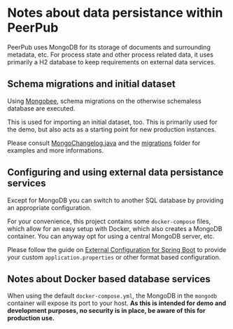 # Notes about data persistance within PeerPub

PeerPub uses MongoDB for its storage of documents and surrounding
metadata, etc. For process state and other process related data, it uses
primarily a H2 database to keep requirements on external data services.

## Schema migrations and initial dataset
Using [Mongobee](https://github.com/mongobee/mongobee), schema migrations
on the otherwise schemaless database are executed.

This is used for importing an initial dataset, too. This is primarily
used for the demo, but also acts as a starting point for new production
instances.

Please consult [MongoChangelog.java](
../src/main/java/de/fzj/peerpub/config/MongoChangelog.java) and the
[migrations](../src/main/resources/migrations) folder for examples and more
informations.

## Configuring and using external data persistance services
Except for MongoDB you can switch to another SQL database by providing
an appropriate configuration.

For your convenience, this project contains some `docker-compose` files,
which allow for an easy setup with Docker, which also creates a MongoDB
container. You can anyway opt for using a central MongoDB server, etc.

Please follow the guide on [External Configuration for Spring Boot](
https://docs.spring.io/spring-boot/docs/current/reference/html/boot-features-external-config.html)
to provide your custom `application.properties` or other format based
configuration.

## Notes about Docker based database services
When using the default `docker-compose.yml`, the MongoDB in the
`mongodb` container will expose its port to your host.
**As this is intended for demo and development purposes, no security is
 in place, be aware of this for production use.**